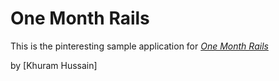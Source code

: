 # One Month Rails

This is the pinteresting sample application for
[*One Month Rails*](http://onemonthrails.com)

by [Khuram Hussain]